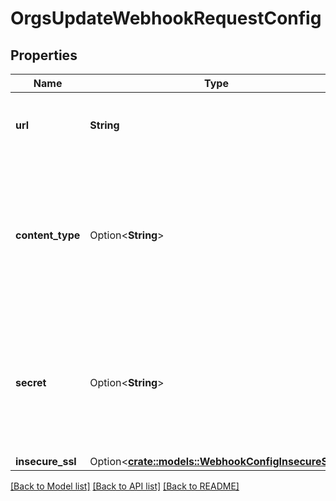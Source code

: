 # OrgsUpdateWebhookRequestConfig

## Properties

Name | Type | Description | Notes
------------ | ------------- | ------------- | -------------
**url** | **String** | The URL to which the payloads will be delivered. | 
**content_type** | Option<**String**> | The media type used to serialize the payloads. Supported values include `json` and `form`. The default is `form`. | [optional]
**secret** | Option<**String**> | If provided, the `secret` will be used as the `key` to generate the HMAC hex digest value for [delivery signature headers](https://docs.github.com/webhooks/event-payloads/#delivery-headers). | [optional]
**insecure_ssl** | Option<[**crate::models::WebhookConfigInsecureSsl**](webhook-config-insecure-ssl.md)> |  | [optional]

[[Back to Model list]](../README.md#documentation-for-models) [[Back to API list]](../README.md#documentation-for-api-endpoints) [[Back to README]](../README.md)


